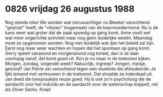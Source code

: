 # 0826 vrijdag 26 augustus 1988
Nog steeds niks! We worden wat zenuwachtiger nu Bleeker vanochtend "gestript" heeft, de "vliezen" losgemaakt van de baarmoedermond. Nu is de kans weer wat groter dat de zaak spoedig op gang komt. Anne voelt wel wat meer ongerichte activiteit maar nog geen duidelijke weeën. Maandag moet ze opgenomen worden. Nog niet duidelijk wat dan het beleid zal zijn. Eerst nog maar weer wachten en hopen dat het spontaan op gang komt. Gerry speelt vanavond en morgenavond nog toneel, dan is ze daar voorlopig vanaf, dat komt goed uit. Kon je nu maar in de toekomst kijken. Morgen, zondag, volgende week? Natuurlijk, ingreep? Jongen, meisje, gezond? Jan Petrie zei vanochtend tegen een studente die afstudeerde: Je lijkt iemand met vertrouwen in de toekomst. Dat straalde ze inderdaad uit. Jan deed die toespraakjes reuze goed. Hij is ook zo'n psycholoog die de aandacht voor het individu en de aandacht voor de wetenschap koppelt, net als Oliver Sacks. Knap!  
